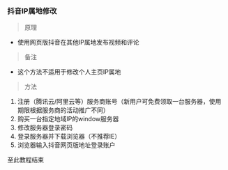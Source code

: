 ### 抖音IP属地修改

> 原理
- 使用网页版抖音在其他IP属地发布视频和评论</br>
> 备注
- 这个方法不适用于修改个人主页IP属地

> 方法

1. 注册（腾讯云/阿里云等）服务商账号（新用户可免费领取一台服务器，使用期限根据服务商的活动推广不同）
2. 购买一台指定地域IP的window服务器
3. 修改服务器登录密码
4. 登录服务器并下载浏览器（不推荐IE）
5. 浏览器输入抖音网页版地址登录账户

至此教程结束

